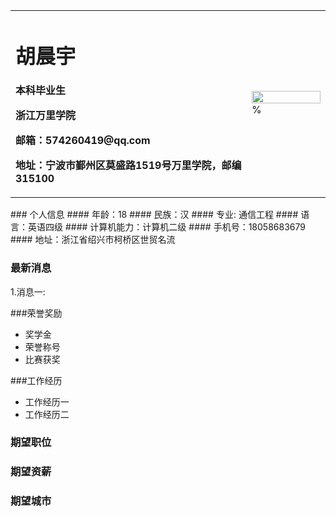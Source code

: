 <table border="0">
  <tr>
    <td width="75%">
      <h1>胡晨宇</h1>
      <p><b>本科毕业生</b></p>
      <p><b>浙江万里学院</b></p>
      <p><b>邮箱：574260419@qq.com</b></p>
      <p><b>地址：宁波市鄞州区莫盛路1519号万里学院，邮编315100</b></p>
    </td>
    <td width="25%">
      <img src="/证件照.jpg" width="100%">      % 
    </td>
  </tr>
</table>
### 个人信息
#### 年龄：18
#### 民族：汉
#### 专业: 通信工程
#### 语言：英语四级
#### 计算机能力：计算机二级
#### 手机号：18058683679
#### 地址：浙江省绍兴市柯桥区世贸名流

### 最新消息
1.消息一:

###荣誉奖励
- 奖学金
- 荣誉称号
- 比赛获奖

###工作经历
- 工作经历一
- 工作经历二

### 期望职位

### 期望资薪

### 期望城市
